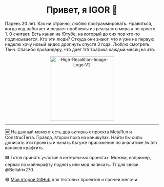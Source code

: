 <div align="center">
  
# Привет, я IGOR :orangutan:

</div>

Парень 20 лет. Как ни странно, люблю программировать. Нравиться, когда код работает и решает проблемы из реального мира а не просто 1. 0 считает. Есть канал на Ютубе, на который до сих пор кто-то подписывается. Кто эти люди? Откуда они знают, что я уже не первую неделю хочу новый видос дропнуть спустя 3 года. Люблю смотреть Твич. Спасибо провайдеру, что даёт 1тб трафика каждый месяц на это.

<div align="center">
  <a href="https://ibb.co/SVjLLMq"><img src="https://i.ibb.co/WBhTTMS/High-Resolition-Image-Logo-V2.png" alt="High-Resolition-Image-Logo-V2" height="210" border="0"></a>
</div>

---
🆔 На данный момент есть два активных проекта MetaRun и ConstrucTerra. Правда, второй пока на каникулах. Найти бы силы дописать эти проекты и начать бы уже приложение по аналитике twitch каналов крафтить.

🟪 Готов принять участие в интересных проектах. Можем, например, сервак по майнкрафту поднять или мод написать. Тг для связи @Bellatrix270.

🟣 [Мой второй GitHub](https://github.com/Bellatrix270) для тестовых проектов и прочей мелочи.

<!---
Sevriukoff/Sevriukoff is a ✨ special ✨ repository because its `README.md` (this file) appears on your GitHub profile.
You can click the Preview link to take a look at your changes.
--->
